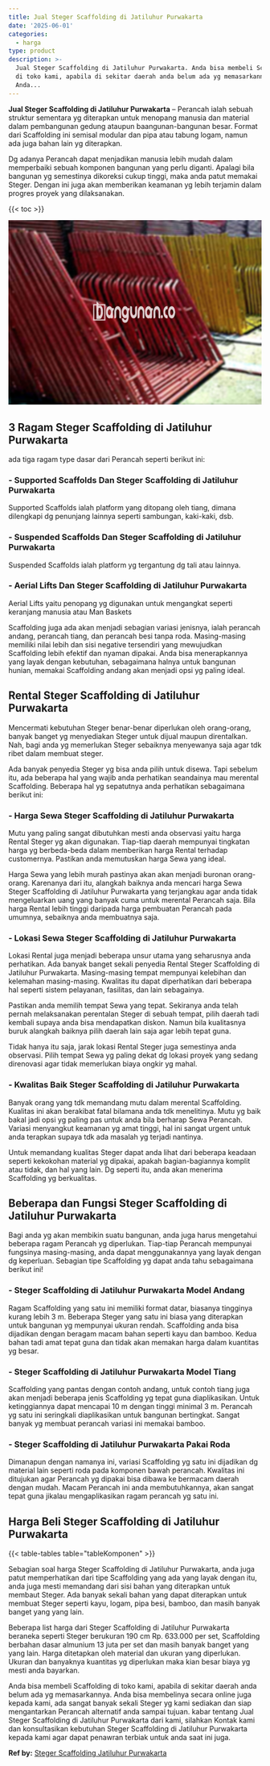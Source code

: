 ```yaml
---
title: Jual Steger Scaffolding di Jatiluhur Purwakarta
date: '2025-06-01'
categories:
  - harga
type: product
description: >-
  Jual Steger Scaffolding di Jatiluhur Purwakarta. Anda bisa membeli Scaffolding
  di toko kami, apabila di sekitar daerah anda belum ada yg memasarkannya.
  Anda...
---
```


**Jual Steger Scaffolding di Jatiluhur Purwakarta** – Perancah ialah sebuah struktur sementara yg diterapkan untuk menopang manusia dan material dalam pembangunan gedung ataupun baangunan-bangunan besar. Format dari Scaffolding ini semisal modular dan pipa atau tabung logam, namun ada juga bahan lain yg diterapkan.

Dg adanya Perancah dapat menjadikan manusia lebih mudah dalam memperbaiki sebuah komponen bangunan yang perlu diganti. Apalagi bila bangunan yg semestinya dikoreksi cukup tinggi, maka anda patut memakai Steger. Dengan ini juga akan memberikan keamanan yg lebih terjamin dalam progres proyek yang dilaksanakan.

{{< toc >}}

![Jual Steger Scaffolding di Jatiluhur Purwakarta](/images/sewa-scaffolding-steger-30.png)

## 3 Ragam Steger Scaffolding di Jatiluhur Purwakarta

ada tiga ragam type dasar dari Perancah seperti berikut ini:

### \- Supported Scaffolds Dan Steger Scaffolding di Jatiluhur Purwakarta

Supported Scaffolds ialah platform yang ditopang oleh tiang, dimana dilengkapi dg penunjang lainnya seperti sambungan, kaki-kaki, dsb.

### \- Suspended Scaffolds Dan Steger Scaffolding di Jatiluhur Purwakarta

Suspended Scaffolds ialah platform yg tergantung dg tali atau lainnya.

### \- Aerial Lifts Dan Steger Scaffolding di Jatiluhur Purwakarta

Aerial Lifts yaitu penopang yg digunakan untuk mengangkat seperti keranjang manusia atau Man Baskets

Scaffolding juga ada akan menjadi sebagian variasi jenisnya, ialah perancah andang, perancah tiang, dan perancah besi tanpa roda. Masing-masing memiliki nilai lebih dan sisi negative tersendiri yang mewujudkan Scaffolding lebih efektif dan nyaman dipakai. Anda bisa menerapkannya yang layak dengan kebutuhan, sebagaimana halnya untuk bangunan hunian, memakai Scaffolding andang akan menjadi opsi yg paling ideal.

## Rental Steger Scaffolding di Jatiluhur Purwakarta

Mencermati kebutuhan Steger benar-benar diperlukan oleh orang-orang, banyak banget yg menyediakan Steger untuk dijual maupun direntalkan. Nah, bagi anda yg memerlukan Steger sebaiknya menyewanya saja agar tdk ribet dalam membuat steger.

Ada banyak penyedia Steger yg bisa anda pilih untuk disewa. Tapi sebelum itu, ada beberapa hal yang wajib anda perhatikan seandainya mau merental Scaffolding. Beberapa hal yg sepatutnya anda perhatikan sebagaimana berikut ini:

### \- Harga Sewa Steger Scaffolding di Jatiluhur Purwakarta

Mutu yang paling sangat dibutuhkan mesti anda observasi yaitu harga Rental Steger yg akan digunakan. Tiap-tiap daerah mempunyai tingkatan harga yg berbeda-beda dalam memberikan harga Rental terhadap customernya. Pastikan anda memutuskan harga Sewa yang ideal.

Harga Sewa yang lebih murah pastinya akan akan menjadi buronan orang-orang. Karenanya dari itu, alangkah baiknya anda mencari harga Sewa Steger Scaffolding di Jatiluhur Purwakarta yang terjangkau agar anda tidak mengeluarkan uang yang banyak cuma untuk merental Perancah saja. Bila harga Rental lebih tinggi daripada harga pembuatan Perancah pada umumnya, sebaiknya anda membuatnya saja.

### \- Lokasi Sewa Steger Scaffolding di Jatiluhur Purwakarta

Lokasi Rental juga menjadi beberapa unsur utama yang seharusnya anda perhatikan. Ada banyak banget sekali penyedia Rental Steger Scaffolding di Jatiluhur Purwakarta. Masing-masing tempat mempunyai kelebihan dan kelemahan masing-masing. Kwalitas itu dapat diperhatikan dari beberapa hal seperti sistem pelayanan, fasilitas, dan lain sebagainya.

Pastikan anda memilih tempat Sewa yang tepat. Sekiranya anda telah pernah melaksanakan perentalan Steger di sebuah tempat, pilih daerah tadi kembali supaya anda bisa mendapatkan diskon. Namun bila kualitasnya buruk alangkah baiknya pilih daerah lain saja agar lebih tepat guna.

Tidak hanya itu saja, jarak lokasi Rental Steger juga semestinya anda observasi. Pilih tempat Sewa yg paling dekat dg lokasi proyek yang sedang direnovasi agar tidak memerlukan biaya ongkir yg mahal.

### \- Kwalitas Baik Steger Scaffolding di Jatiluhur Purwakarta

Banyak orang yang tdk memandang mutu dalam merental Scaffolding. Kualitas ini akan berakibat fatal bilamana anda tdk menelitinya. Mutu yg baik bakal jadi opsi yg paling pas untuk anda bila berharap Sewa Perancah. Variasi menyangkut keamanan yg amat tinggi, hal ini sangat urgent untuk anda terapkan supaya tdk ada masalah yg terjadi nantinya.

Untuk memandang kualitas Steger dapat anda lihat dari beberapa keadaan seperti kekokohan material yg dipakai, apakah bagian-bagiannya komplit atau tidak, dan hal yang lain. Dg seperti itu, anda akan menerima Scaffolding yg berkualitas.

## Beberapa dan Fungsi Steger Scaffolding di Jatiluhur Purwakarta

Bagi anda yg akan membikin suatu bangunan, anda juga harus mengetahui beberapa ragam Perancah yg diperlukan. Tiap-tiap Perancah mempunyai fungsinya masing-masing, anda dapat menggunakannya yang layak dengan dg keperluan. Sebagian tipe Scaffolding yg dapat anda tahu sebagaimana berikut ini!

### \- Steger Scaffolding di Jatiluhur Purwakarta Model Andang

Ragam Scaffolding yang satu ini memiliki format datar, biasanya tingginya kurang lebih 3 m. Beberapa Steger yang satu ini biasa yang diterapkan untuk bangunan yg mempunyai ukuran rendah. Scaffolding anda bisa dijadikan dengan beragam macam bahan seperti kayu dan bamboo. Kedua bahan tadi amat tepat guna dan tidak akan memakan harga dalam kuantitas yg besar.

### \- Steger Scaffolding di Jatiluhur Purwakarta Model Tiang

Scaffolding yang pantas dengan contoh andang, untuk contoh tiang juga akan menjadi beberapa jenis Scaffolding yg tepat guna diaplikasikan. Untuk ketinggiannya dapat mencapai 10 m dengan tinggi minimal 3 m. Perancah yg satu ini seringkali diaplikasikan untuk bangunan bertingkat. Sangat banyak yg membuat perancah variasi ini memakai bamboo.

### \- Steger Scaffolding di Jatiluhur Purwakarta Pakai Roda

Dimanapun dengan namanya ini, variasi Scaffolding yg satu ini dijadikan dg material lain seperti roda pada komponen bawah perancah. Kwalitas ini ditujukan agar Perancah yg dipakai bisa dibawa ke bermacam daerah dengan mudah. Macam Perancah ini anda membutuhkannya, akan sangat tepat guna jikalau mengaplikasikan ragam perancah yg satu ini.

## Harga Beli Steger Scaffolding di Jatiluhur Purwakarta

{{< table-tables table="tableKomponen" >}}

Sebagian soal harga Steger Scaffolding di Jatiluhur Purwakarta, anda juga patut memperhatikan dari tipe Scaffolding yang ada yang layak dengan itu, anda juga mesti memandang dari sisi bahan yang diterapkan untuk membaut Steger. Ada banyak sekali bahan yang dapat diterapkan untuk membuat Steger seperti kayu, logam, pipa besi, bamboo, dan masih banyak banget yang yang lain.

Beberapa list harga dari Steger Scaffolding di Jatiluhur Purwakarta beraneka seperti Steger berukuran 190 cm Rp. 633.000 per set, Scaffolding berbahan dasar almunium 13 juta per set dan masih banyak banget yang yang lain. Harga ditetapkan oleh material dan ukuran yang diperlukan. Ukuran dan banyaknya kuantitas yg diperlukan maka kian besar biaya yg mesti anda bayarkan.

Anda bisa membeli Scaffolding di toko kami, apabila di sekitar daerah anda belum ada yg memasarkannya. Anda bisa membelinya secara online juga kepada kami, ada sangat banyak sekali Steger yg kami sediakan dan siap mengantarkan Perancah alternatif anda sampai tujuan. kabar tentang Jual Steger Scaffolding di Jatiluhur Purwakarta dari kami, silahkan Kontak kami dan konsultasikan kebutuhan Steger Scaffolding di Jatiluhur Purwakarta kepada kami agar dapat penawran terbiak untuk anda saat ini juga.

**Ref by:** [Steger Scaffolding Jatiluhur Purwakarta](https://id.wikipedia.org/wiki/Steger)
